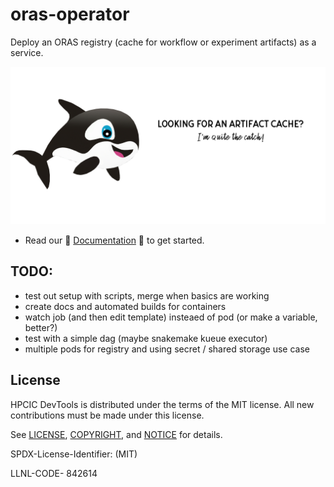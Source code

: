 # oras-operator

Deploy an ORAS registry (cache for workflow or experiment artifacts) as a service.

![docs/assets/design/im-quite-the-catch.png](docs/assets/design/im-quite-the-catch.png)

- Read our 🌟️ [Documentation](https://converged-computing.github.io/oras-operator) 🌟️ to get started.

## TODO:

- test out setup with scripts, merge when basics are working
- create docs and automated builds for containers
- watch job (and then edit template) insteaed of pod (or make a variable, better?)
- test with a simple dag (maybe snakemake kueue executor)
- multiple pods for registry and using secret / shared storage use case


## License

HPCIC DevTools is distributed under the terms of the MIT license.
All new contributions must be made under this license.

See [LICENSE](https://github.com/converged-computing/cloud-select/blob/main/LICENSE),
[COPYRIGHT](https://github.com/converged-computing/cloud-select/blob/main/COPYRIGHT), and
[NOTICE](https://github.com/converged-computing/cloud-select/blob/main/NOTICE) for details.

SPDX-License-Identifier: (MIT)

LLNL-CODE- 842614
